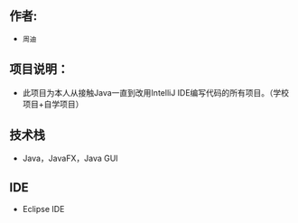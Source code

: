 ## 作者:

- `周迪`



## 项目说明：

- 此项目为本人从接触Java一直到改用IntelliJ IDE编写代码的所有项目。（学校项目+自学项目）



## 技术栈

- Java，JavaFX，Java GUI



## IDE

- Eclipse IDE



